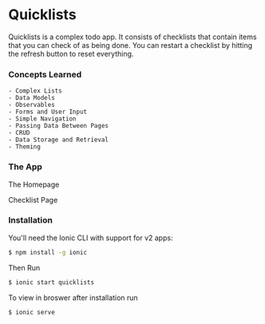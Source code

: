 # Quicklists
Quicklists is a complex todo app. It consists of checklists that contain items that you can check of as being done. You can restart a checklist by hitting the refresh button to reset everything. 

### Concepts Learned
    - Complex Lists
    - Data Models
    - Observables
    - Forms and User Input
    - Simple Navigation
    - Passing Data Between Pages
    - CRUD
    - Data Storage and Retrieval 
    - Theming 
    
### The App
The Homepage

Checklist Page

### Installation

You'll need the Ionic CLI with support for v2 apps:
```sh
$ npm install -g ionic
```
Then Run
```sh
$ ionic start quicklists
```
To view in broswer after installation run 
```sh
$ ionic serve
```
